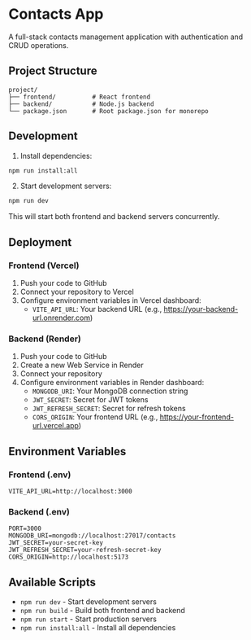 # Contacts App

A full-stack contacts management application with authentication and CRUD operations.

## Project Structure

```
project/
├── frontend/          # React frontend
├── backend/           # Node.js backend
└── package.json       # Root package.json for monorepo
```

## Development

1. Install dependencies:

```bash
npm run install:all
```

2. Start development servers:

```bash
npm run dev
```

This will start both frontend and backend servers concurrently.

## Deployment

### Frontend (Vercel)

1. Push your code to GitHub
2. Connect your repository to Vercel
3. Configure environment variables in Vercel dashboard:
   - `VITE_API_URL`: Your backend URL (e.g., https://your-backend-url.onrender.com)

### Backend (Render)

1. Push your code to GitHub
2. Create a new Web Service in Render
3. Connect your repository
4. Configure environment variables in Render dashboard:
   - `MONGODB_URI`: Your MongoDB connection string
   - `JWT_SECRET`: Secret for JWT tokens
   - `JWT_REFRESH_SECRET`: Secret for refresh tokens
   - `CORS_ORIGIN`: Your frontend URL (e.g., https://your-frontend-url.vercel.app)

## Environment Variables

### Frontend (.env)

```
VITE_API_URL=http://localhost:3000
```

### Backend (.env)

```
PORT=3000
MONGODB_URI=mongodb://localhost:27017/contacts
JWT_SECRET=your-secret-key
JWT_REFRESH_SECRET=your-refresh-secret-key
CORS_ORIGIN=http://localhost:5173
```

## Available Scripts

- `npm run dev` - Start development servers
- `npm run build` - Build both frontend and backend
- `npm run start` - Start production servers
- `npm run install:all` - Install all dependencies
